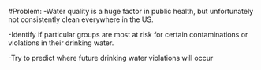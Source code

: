 #Problem:
-Water quality is a huge factor in public health, but unfortunately not consistently clean everywhere in the US.

-Identify if particular groups are most at risk for certain contaminations or violations in their drinking water.

-Try to predict where future drinking water violations will occur
